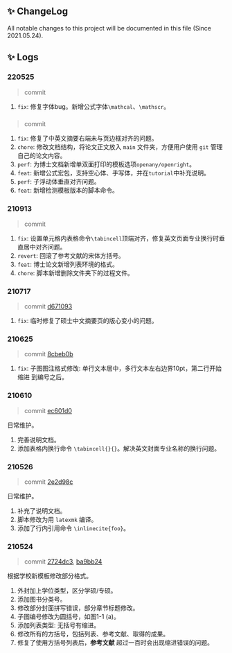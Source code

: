 ## ✨ ChangeLog
All notable changes to this project will be documented in this file (Since 2021.05.24).

<!-- The format is based on Keep a [Changelog](https://keepachangelog.com/en/1.0.0/). -->

## ✨ Logs
### 220525
> commit[](
)
1. `fix`: 修复字体bug。新增公式字体`\mathcal`、`\mathscr`。

### 
> commit []()

1. `fix`: 修复了中英文摘要右端未与页边框对齐的问题。
1. `chore`: 修改文档结构，将论文正文放入 `main` 文件夹，方便用户使用 `git` 管理
自己的论文内容。
1. `perf`: 为博士文档新增单双面打印的模板选项`openany/openright`。
1. `feat`: 新增公式宏包，支持空心体、手写体，并在`tutorial`中补充说明。
1. `perf`: 子浮动体垂直对齐问题。
1. `feat`: 新增检测模板版本的脚本命令。

### 210913
> commit [](
)

1. `fix`: 设置单元格内表格命令`\tabincell`顶端对齐，修复英文页面专业换行时垂
直居中对齐问题。
1. `revert`: 回滚了参考文献的宋体方括号。
1. `feat`: 博士论文新增列表环境的格式。
1. `chore`: 脚本新增删除文件夹下的过程文件。

### 210717
> commit [d671093](
https://github.com/lazyshawn/hitszthesis/commit/d67109363c390f1e878b04f09d7f0b7a822a38dc)

1. `fix`: 临时修复了硕士中文摘要页的版心变小的问题。

### 210625
> commit [8cbeb0b](
https://github.com/lazyshawn/hitszthesis/commit/8cbeb0b89c4d4e71a9271ab9bd902f9d3b1c8843)

1. `fix`: 子图图注格式修改: 单行文本居中，多行文本左右边界10pt，第二行开始缩进
到编号之后。

### 210610
> commit [ec601d0](
https://github.com/lazyshawn/hitszthesis/commit/ec601d04e81aafae2354148ec0c025871650c80d)

日常维护。
1. 完善说明文档。
1. 添加表格内换行命令 `\tabincell{}{}`。解决英文封面专业名称的换行问题。

### 210526
> commit [2e2d98c](
https://github.com/lazyshawn/hitszthesis/commit/2e2d98c44593a708cafe084d5b48034308130d7b)

日常维护。
1. 补充了说明文档。
1. 脚本修改为用 `latexmk` 编译。
1. 添加了行内引用命令 `\inlinecite{foo}`。


### 210524
> commit [2724dc3](
https://github.com/lazyshawn/hitszthesis/commit/2724dc38a52d08d6004452fb89a725092436e15a), [ba9bb24](
https://github.com/lazyshawn/hitszthesis/commit/ba9bb24fbc0630abaca8881610b13853ecd3fba0)

根据学校新模板修改部分格式。
1. 外封加上学位类型，区分学硕/专硕。
1. 添加图书分类号。
1. 修改部分封面拼写错误，部分章节标题修改。
1. 子图编号修改为圆括号，如图1-1 (a)。
1. 添加列表类型: 无括号有缩进。
1. 修改所有的方括号，包括列表、参考文献、取得的成果。
1. 修复了使用方括号列表后，**参考文献** 超过一百时会出现缩进错误的问题。

